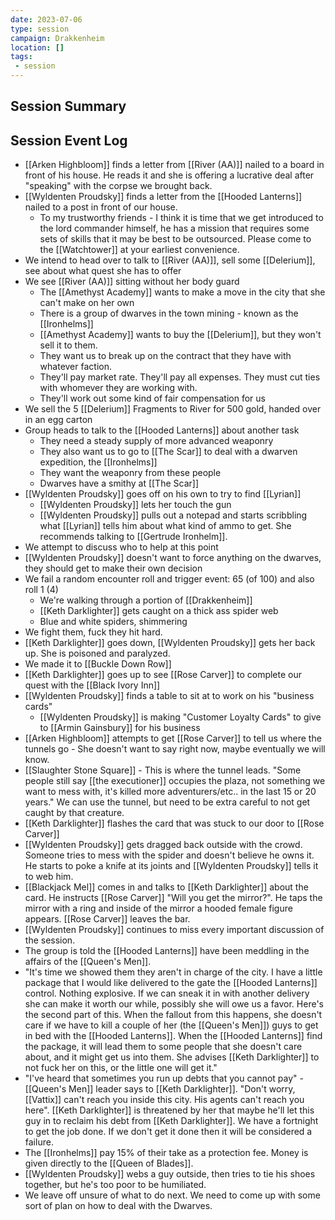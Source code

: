 ```yaml
---
date: 2023-07-06
type: session
campaign: Drakkenheim
location: []
tags:
 - session
---
```


## Session Summary

## Session Event Log

- [[Arken Highbloom]] finds a letter from [[River (AA)]] nailed to a board in front of his house. He reads it and she is offering a lucrative deal after "speaking" with the corpse we brought back.
- [[Wyldenten Proudsky]] finds a letter from the [[Hooded Lanterns]] nailed to a post in front of our house.
	- To my trustworthy friends - I think it is time that we get introduced to the lord commander himself, he has a mission that requires some sets of skills that it may be best to be outsourced. Please come to the [[Watchtower]] at your earliest convenience. 
- We intend to head over to talk to [[River (AA)]], sell some [[Delerium]], see about what quest she has to offer
- We see [[River (AA)]] sitting without her body guard
	- The [[Amethyst Academy]] wants to make a move in the city that she can't make on her own
	- There is a group of dwarves in the town mining - known as the [[Ironhelms]]
	- [[Amethyst Academy]] wants to buy the [[Delerium]], but they won't sell it to them.
	- They want us to break up on the contract that they have with whatever faction.
	- They'll pay market rate. They'll pay all expenses. They must cut ties with whomever they are working with.
	- They'll work out some kind of fair compensation for us
- We sell the 5 [[Delerium]] Fragments to River for 500 gold, handed over in an egg carton
- Group heads to talk to the [[Hooded Lanterns]] about another task
	- They need a steady supply of more advanced weaponry
	- They also want us to go to [[The Scar]] to deal with a dwarven expedition, the [[Ironhelms]]
	- They want the weaponry from these people
	- Dwarves have a smithy at [[The Scar]]
- [[Wyldenten Proudsky]] goes off on his own to try to find [[Lyrian]]
	- [[Wyldenten Proudsky]] lets her touch the gun
	- [[Wyldenten Proudsky]] pulls out a notepad and starts scribbling what [[Lyrian]] tells him about what kind of ammo to get. She recommends talking to [[Gertrude Ironhelm]].
- We attempt to discuss who to help at this point
- [[Wyldenten Proudsky]] doesn't want to force anything on the dwarves, they should get to make their own decision
- We fail a random encounter roll and trigger event: 65 (of 100) and also roll 1 (4)
	- We're walking through a portion of [[Drakkenheim]]
	- [[Keth Darklighter]] gets caught on a thick ass spider web
	- Blue and white spiders, shimmering
- We fight them, fuck they hit hard.
- [[Keth Darklighter]] goes down, [[Wyldenten Proudsky]] gets her back up. She is poisoned and paralyzed.
- We made it to [[Buckle Down Row]]
- [[Keth Darklighter]] goes up to see [[Rose Carver]] to complete our quest with the [[Black Ivory Inn]]
- [[Wyldenten Proudsky]] finds a table to sit at to work on his "business cards"
	- [[Wyldenten Proudsky]] is making "Customer Loyalty Cards" to give to [[Armin Gainsbury]] for his business
- [[Arken Highbloom]] attempts to get [[Rose Carver]] to tell us where the tunnels go - She doesn't want to say right now, maybe eventually we will know.
- [[Slaughter Stone Square]] - This is where the tunnel leads. "Some people still say [[the executioner]] occupies the plaza, not something we want to mess with, it's killed more adventurers/etc.. in the last 15 or 20 years." We can use the tunnel, but need to be extra careful to not get caught by that creature.
- [[Keth Darklighter]] flashes the card that was stuck to our door to [[Rose Carver]]
- [[Wyldenten Proudsky]] gets dragged back outside with the crowd. Someone tries to mess with the spider and doesn't believe he owns it. He starts to poke a knife at its joints and [[Wyldenten Proudsky]] tells it to web him.
- [[Blackjack Mel]] comes in and talks to [[Keth Darklighter]] about the card. He instructs [[Rose Carver]] "Will you get the mirror?". He taps the mirror with a ring and inside of the mirror a hooded female figure appears. [[Rose Carver]] leaves the bar.
- [[Wyldenten Proudsky]] continues to miss every important discussion of the session.
- The group is told the [[Hooded Lanterns]] have been meddling in the affairs of the [[Queen's Men]].
- "It's time we showed them they aren't in charge of the city. I have a little package that I would like delivered to the gate the [[Hooded Lanterns]] control. Nothing explosive. If we can sneak it in with another delivery she can make it worth our while, possibly she will owe us a favor. Here's the second part of this. When the fallout from this happens, she doesn't care if we have to kill a couple of her (the [[Queen's Men]]) guys to get in bed with the [[Hooded Lanterns]]. When the [[Hooded Lanterns]] find the package, it will lead them to some people that she doesn't care about, and it might get us into them. She advises [[Keth Darklighter]] to not fuck her on this, or the little one will get it."
- "I've heard that sometimes you run up debts that you cannot pay" - [[Queen's Men]] leader says to [[Keth Darklighter]]. "Don't worry, [[Vattix]] can't reach you inside this city. His agents can't reach you here". [[Keth Darklighter]] is threatened by her that maybe he'll let this guy in to reclaim his debt from [[Keth Darklighter]]. We have a fortnight to get the job done. If we don't get it done then it will be considered a failure. 
- The [[Ironhelms]] pay 15% of their take as a protection fee. Money is given directly to the [[Queen of Blades]].
- [[Wyldenten Proudsky]] webs a guy outside, then tries to tie his shoes together, but he's too poor to be humiliated.
- We leave off unsure of what to do next. We need to come up with some sort of plan on how to deal with the Dwarves.
